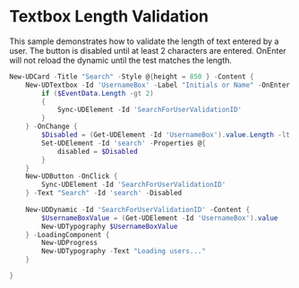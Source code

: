 # Textbox Length Validation

This sample demonstrates how to validate the length of text entered by a user. The button is disabled until at least 2 characters are entered. OnEnter will not reload the dynamic until the test matches the length.

```powershell
New-UDCard -Title "Search" -Style @{height = 850 } -Content {
    New-UDTextbox -Id 'UsernameBox' -Label "Initials or Name" -OnEnter {
        if ($EventData.Length -gt 2)
        {
            Sync-UDElement -Id 'SearchForUserValidationID'
        }
    } -OnChange {
        $Disabled = (Get-UDElement -Id 'UsernameBox').value.Length -lt 2
        Set-UDElement -Id 'search' -Properties @{
            disabled = $Disabled
        }
    }
    New-UDButton -OnClick {
        Sync-UDElement -Id 'SearchForUserValidationID'
    } -Text "Search" -Id 'search' -Disabled
    
    New-UDDynamic -Id 'SearchForUserValidationID' -Content {
        $UsernameBoxValue = (Get-UDElement -Id 'UsernameBox').value
        New-UDTypography $UsernameBoxValue
    } -LoadingComponent {
        New-UDProgress
        New-UDTypography -Text "Loading users..."
    }

}

```
